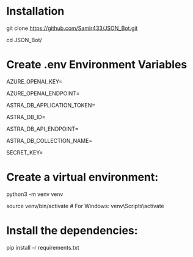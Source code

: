 # Installation
git clone https://github.com/Samir433/JSON_Bot.git

cd JSON_Bot/


# Create .env Environment Variables

AZURE_OPENAI_KEY=<your-azure-openai-key>

AZURE_OPENAI_ENDPOINT=<your-azure-openai-endpoint>

ASTRA_DB_APPLICATION_TOKEN=<your-astra-db-application-token>

ASTRA_DB_ID=<your-astra-db-id>

ASTRA_DB_API_ENDPOINT=<your-astra-db-api-endpoint>

ASTRA_DB_COLLECTION_NAME=<your-collection-name>

SECRET_KEY=<your-flask-secret-key>



# Create a virtual environment:
python3 -m venv venv

source venv/bin/activate  # For Windows: venv\Scripts\activate



# Install the dependencies:

pip install -r requirements.txt
